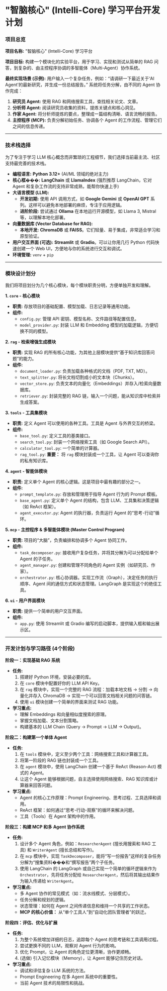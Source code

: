 # "智脑核心" (Intelli-Core) 学习平台开发计划

### **项目总览**

**项目名称:** "智脑核心" (Intelli-Core) 学习平台

**项目目标:** 构建一个模块化的实验平台，用于学习、实现和测试从简单的 RAG 问答，到复杂的、由主控程序协调的多智能体（Multi-Agent）协作系统。

**最终实现场景 (示例):** 用户输入一个复杂任务，例如：“请调研一下最近关于‘AI Agent’的最新研究，并生成一份总结报告。”
系统将任务分解，由不同的 Agent 协作完成：
1.  **研究员 Agent:** 使用 RAG 和网络搜索工具，查找相关论文、文章。
2.  **分析师 Agent:** 阅读研究员收集的资料，提炼关键点和核心洞见。
3.  **作家 Agent:** 将分析师提炼的要点，整理成一篇结构清晰、语言流畅的报告。
4.  **主控程序 (MCP):** 负责分解初始任务、协调各个 Agent 的工作流程、管理它们之间的信息传递。

---

### **技术栈选择**

为了专注于学习 LLM 核心概念而非繁琐的工程细节，我们选择当前最主流、社区支持最完善的技术栈。

*   **编程语言:** **Python 3.12+** (AI/ML 领域的绝对主力)
*   **核心框���:** **LangChain** 或 **LlamaIndex** (强烈推荐 LangChain，它对 Agent 和复杂工作流的支持非常成熟，能帮你快速上手)
*   **大语言模型 (LLM):**
    *   **开发初期:** 使用 API 调用方式，如 **Google Gemini** 或 **OpenAI GPT** 系列。这样可以避免本地部署的麻烦，专注于应用逻辑。
    *   **进阶阶段:** 尝试通过 **Ollama** 在本地运行开源模型，如 Llama 3, Mistral 等，以理解本地化部署。
*   **向量数据库 (Vector Database for RAG):**
    *   **本地开发:** **ChromaDB** 或 **FAISS**。它们轻量、易于集成，非常适合学习和原型验证。
*   **用户交互界面 (可选):** **Streamlit** 或 **Gradio**。可以让你用几行 Python 代码快速创建一个 Web UI，方便地与你的系统进行交互和调试。
*   **环境管理:** `venv` + `pip`

---

### **模块设计划分**

我们将项目划分为几个核心模块，每个模块职责分明，方便单独开发和理解。

**1. `core` - 核心模块**
*   **职责:** 存放项目的基础配置、模型加载、日志记录等通用功能。
*   **组件:**
    *   `config.py`: 管理 API 密钥、模型名称、文件路径等配置信息。
    *   `model_provider.py`: 封装 LLM 和 Embedding 模型的加载逻辑，方便切换不同的模型。

**2. `rag` - 检索增强生成模块**
*   **职责:** 实现 RAG 的所有核心功能，为其他上层模块提供“基于知识库回答问题”的能力。
*   **组件:**
    *   `document_loader.py`: 负责加载各种格式的文档（PDF, TXT, MD）。
    *   `text_splitter.py`: 将长文档切割成小的文本块（Chunks）。
    *   `vector_store.py`: 负责文本的向量化（Embeddings）并存入/检索向量数据库。
    *   `retriever.py`: 封装完整的 RAG 链，输入一个问题，能从知识库中检索并生成答案。

**3. `tools` - 工具集模块**
*   **职责:** 定义 Agent 可以使用的各种工具。工具是 Agent 与外界交互的桥梁。
*   **组件:**
    *   `base_tool.py`: 定义工具的基类接口。
    *   `search_tool.py`: 封装一个网络搜索工具（如 Google Search API）。
    *   `calculator_tool.py`: 一个简单的计算器。
    *   `rag_tool.py`: **重要：** 将 `rag` 模块封装成一个工具，让 Agent 可以查询你的私有知识库。

**4. `agent` - 智能体模块**
*   **职责:** 定义单个 Agent 的核心逻辑。这是项目中最有趣的部分之一。
*   **组件:**
    *   `prompt_template.py`: 存放和管理用于指导 Agent 行为的 Prompt 模板。
    *   `base_agent.py`: 定义单个 Agent 的结构，包含 LLM、工具集和决策逻辑（如 ReAct 框架）。
    *   `agent_executor.py`: Agent 的执行器，负责运行 Agent 的“思考-行动”循环。

**5. `mcp` - 主控程序 & 多智能体模块 (Master Control Program)**
*   **职责:** 项目的“大脑”，负责编排和协调多个 Agent 协同工作。
*   **组件:**
    *   `task_decomposer.py`: 接收用户复杂任务，并将其分解为可以分配给单个 Agent 的子任务。
    *   `agent_manager.py`: 创建和管理不同角色的 Agent 实例（如研究员、作家）。
    *   `orchestrator.py`: 核心协调器。实现工作流（Graph），决定任务的执行顺序、Agent 间的通信方式和状态管理。LangGraph 是实现这个的绝佳工具。

**6. `ui` - 用户界面模块**
*   **职责:** 提供一个简单的用户交互界面。
*   **组件:**
    *   `app.py`: 使用 Streamlit 或 Gradio 编写的启动脚本，提供输入框和输出展示区。

---

### **开发计划与学习路径 (4个阶段)**

**阶段一：实现基础 RAG 系统**
*   **任务:**
    1.  搭建好 Python 环境，安装必要的库。
    2.  在 `core` 模块中配置好你的 LLM API Key。
    3.  在 `rag` 模块中，实现一个完整的 RAG 流程：加载本地文档 -> 分割 -> 向量化并存入 ChromaDB -> 实现一个可以回答文档相关问题的问答链。
    4.  使用 `ui` 模块创建一个简单的界面来测试 RAG 功能。
*   **学习重点:**
    *   理解 Embeddings 和向量相似度搜索的原理。
    *   掌握文档加载、文本分割策略。
    *   构建基本的 LLM Chain (Query -> Prompt -> LLM -> Output)。

**阶段二：构建第一个单体 Agent**
*   **任务:**
    1.  在 `tools` 模块中，定义至少两个工具：网络搜索工具和计算器工具。
    2.  将第一阶段的 RAG 链也封装成一个工具。
    3.  在 `agent` 模块中，使用 LangChain 创建一个基于 ReAct (Reason-Act) 模式的 Agent。
    4.  让这个 Agent 能够根据问题，自主选择使用网络搜索、RAG 知识库或计算器来回答问题。
*   **学习重点:**
    *   Agent 的核心工作原理：Prompt Engineering、思考过程、工具选择和调用。
    *   ReAct 框架：如何通过“思考-行动-观察”的循环来解决问题。
    *   工具（Tools）在 Agent 架构中的作用。

**阶段三：构建 MCP 和多 Agent 协作系统**
*   **任务:**
    1.  设计多个 Agent 角色，例如：`ResearcherAgent` (擅长用搜索和 RAG 工具) 和 `WriterAgent` (擅长总结和写作)。
    2.  在 `mcp` 模块中，实现 `TaskDecomposer`，能将“写一份报告”这样的复杂任务分解为“搜集资料���和“撰写报告”两个子任务。
    3.  使用 LangChain 的 LangGraph 或自己实现一个简单的循环逻辑来作为 `Orchestrator`，先将任务分配给 `ResearcherAgent`，然后将其输出结果作为输入传递给 `WriterAgent`。
*   **学习重点:**
    *   多 Agent 协作的常见模式（如：流水线模式、分层模式）。
    *   任务分解和规划的逻辑。
    *   状态管理：如何在 Agent 之间传递信息和维持一个共享的工作状态。
    *   **MCP 的核心价值：** 从“单个工具人”到“自动化团队管理者”的跃迁。

**阶段四：评估、优化与扩展**
*   **任务:**
    1.  为整个系统增加详细的日志，追踪每个 Agent 的思考链和工具调用过程。
    2.  尝试更换不同的 LLM，观察对 Agent 行为的影响。
    3.  优化 Prompt，让 Agent 的角色定位更清晰，协作更顺畅。
    4.  (选做) 引入记忆模块（Memory），让 Agent 能够记住历史对话。
*   **学习重点:**
    *   调试和评估复杂 LLM 系统的方法。
    *   Prompt Engineering 在多 Agent 系统中的重要性。
    *   当前 Agent 技术的局限性和挑战。
